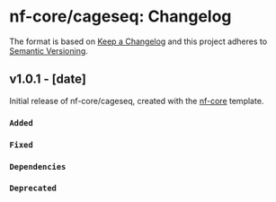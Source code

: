 # nf-core/cageseq: Changelog

The format is based on [Keep a Changelog](https://keepachangelog.com/en/1.0.0/)
and this project adheres to [Semantic Versioning](https://semver.org/spec/v2.0.0.html).

## v1.0.1 - [date]

Initial release of nf-core/cageseq, created with the [nf-core](https://nf-co.re/) template.

### `Added`

### `Fixed`

### `Dependencies`

### `Deprecated`
